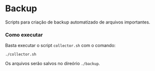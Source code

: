 # Backup

Scripts para criação de backup automatizado de arquivos importantes.

### Como executar

Basta executar o script `collector.sh` com o comando:

```shell
./collector.sh
```

Os arquivos serão salvos no direório `./backup`.